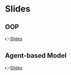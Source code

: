 # Slides
## OOP
👉[Slides](https://docs.google.com/presentation/d/1URR4spJDj6GLAABi7sveuYtrMd2VNLm1dfAiTHQGLCg/edit)

## Agent-based Model
👉[Slides](https://docs.google.com/presentation/d/15A8ZjTs_Zv8Ok9_Oaaz_tUwVmbmhfZ-g1FD6VoPwryU/edit)
